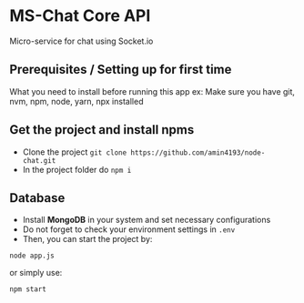 # MS-Chat Core API
Micro-service for chat using Socket.io

## Prerequisites / Setting up for first time
What you need to install before running this app
ex: Make sure you have git, nvm, npm, node, yarn, npx installed

## Get the project and install npms
- Clone the project `git clone https://github.com/amin4193/node-chat.git`
- In the project folder do `npm i`

## Database
- Install **MongoDB** in your system and set necessary configurations
- Do not forget to check your environment settings in `.env`
- Then, you can start the project by:

```
node app.js
```

or simply use:

```
npm start
```

